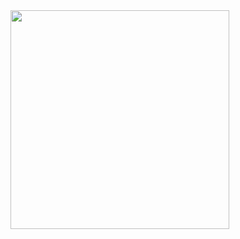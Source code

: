 <img src="https://pbs.twimg.com/profile_images/2149314222/square.png" style="width: 350px; height: 350px; vertical-align: middle" alt="" />
